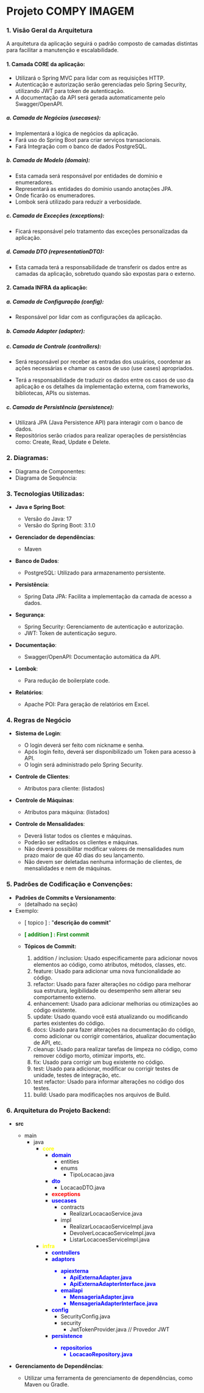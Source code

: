 # Projeto COMPY IMAGEM



### 1. Visão Geral da Arquitetura

A arquitetura da aplicação seguirá o padrão composto de camadas distintas para facilitar a manutenção e escalabilidade.

#### 1. Camada CORE da aplicação:

- Utilizará o Spring MVC para lidar com as requisições HTTP.
- Autenticação e autorização serão gerenciadas pelo Spring Security, utilizando JWT para token de autenticação.
- A documentação da API será gerada automaticamente pelo Swagger/OpenAPI.

##### a. Camada de Negócios (usecases):

- Implementará a lógica de negócios da aplicação.
- Fará uso do Spring Boot para criar serviços transacionais.
- Fará Integração com o banco de dados PostgreSQL.

##### b. Camada de Modelo (domain):

- Esta camada será responsável por entidades de domínio e enumeradores.
- Representará as entidades do domínio usando anotações JPA.
- Onde ficarão os enumeradores.
- Lombok será utilizado para reduzir a verbosidade.

##### c. Camada de Exceções (exceptions):

- Ficará responsável pelo tratamento das exceções personalizadas da aplicação.

##### d. Camada DTO (representationDTO):

- Esta camada terá a responsabilidade de transferir os dados entre as camadas da aplicação, sobretudo quando são expostas para o externo.

#### 2. Camada INFRA da aplicação:

##### a. Camada de Configuração (config):

- Responsável por lidar com as configurações da aplicação.

##### b. Camada Adapter (adapter):


##### c. Camada de Controle (controllers):

- Será responsável por receber as entradas dos usuários, coordenar as ações necessárias e chamar os casos de uso (use cases) apropriados.

- Terá a responsabilidade de traduzir os dados entre os casos de uso da aplicação e os detalhes da implementação externa, com frameworks, bibliotecas, APIs ou sistemas.

##### c. Camada de Persistência (persistence):

- Utilizará JPA (Java Persistence API) para interagir com o banco de dados.
- Repositórios serão criados para realizar operações de persistências como: Create, Read, Update e Delete.

### 2. Diagramas:

- Diagrama de Componentes:
- Diagrama de Sequência:

### 3. Tecnologias Utilizadas:

- **Java e Spring Boot**:
    - Versão do Java: 17
    - Versão do Spring Boot: 3.1.0

- **Gerenciador de dependências**:
    - Maven

- **Banco de Dados**:
    - PostgreSQL: Utilizado para armazenamento persistente.

- **Persistência**:
    - Spring Data JPA: Facilita a implementação da camada de acesso a dados.

- **Segurança**:
    - Spring Security: Gerenciamento de autenticação e autorização.
    - JWT: Token de autenticação seguro.

- **Documentação**:
    - Swagger/OpenAPI: Documentação automática da API.

- **Lombok**:
    - Para redução de boilerplate code.

- **Relatórios**:
    - Apache POI: Para geração de relatórios em Excel.

### 4. Regras de Negócio

- **Sistema de Login**:
    - O login deverá ser feito com nickname e senha.
    - Após login feito, deverá ser disponibilizado um Token para acesso à API.
    - O login será administrado pelo Spring Security.

- **Controle de Clientes**:
    - Atributos para cliente: (listados)

- **Controle de Máquinas**:
    - Atributos para máquina: (listados)

- **Controle de Mensalidades**:
    - Deverá listar todos os clientes e máquinas.
    - Poderão ser editados os clientes e máquinas.
    - Não deverá possibilitar modificar valores de mensalidades num prazo maior de que 40 dias do seu lançamento.
    - Não devem ser deletadas nenhuma informação de clientes, de mensalidades e nem de máquinas.

### 5. Padrões de Codificação e Convenções:

- **Padrões de Commits e Versionamento**:
    - (detalhado na seção)
- Exemplo: 
  - [ topico ] : "**descrição do commit**"
  - <span style="color:green; font-weight: bold"> [ addition ] : First commit</span>

  - **Tópicos de Commit:**
    1. addition / inclusion: Usado especificamente para adicionar novos elementos ao código, como atributos, métodos, classes, etc.
    2. feature: Usado para adicionar uma nova funcionalidade ao código.
    3. refactor: Usado para fazer alterações no código para melhorar sua estrutura, legibilidade ou desempenho sem alterar seu comportamento externo.
    4. enhancement: Usado para adicionar melhorias ou otimizações ao código existente.
    5. update: Usado quando você está atualizando ou modificando partes existentes do código.
    6. docs: Usado para fazer alterações na documentação do código, como adicionar ou corrigir comentários, atualizar documentação de API, etc.
    7. cleanup: Usado para realizar tarefas de limpeza no código, como remover código morto, otimizar imports, etc.
    8. fix: Usado para corrigir um bug existente no código.
    9. test: Usado para adicionar, modificar ou corrigir testes de unidade, testes de integração, etc.
    10. test refactor: Usado para informar alterações no código dos testes.
    11. build: Usado para modificações nos arquivos de Build.

### 6. Arquitetura do Projeto Backend:
    
- **src**
    - main
       - java
          - <span style="color:yellow; font-weight: bold">core</span>
              - <span style="color:blue; font-weight: bold">domain</span>
                  - entities
                  - enums
                      - TipoLocacao.java
              - <span style="color:blue; font-weight: bold">dto</span>
                - LocacaoDTO.java
              - <span style="color:red; font-weight: bold">exceptions</span>
              - <span style="color:blue; font-weight: bold">usecases</span>
                  - contracts
                      - RealizarLocacaoService.java
                  - impl
                      - RealizarLocacaoServiceImpl.java
                      - DevolverLocacaoServiceImpl.java
                      - ListarLocacoesServiceImpl.java
          - <span style="color:yellow; font-weight: bold">infra</span>
              - <span style="color:blue; font-weight: bold">controllers</span>
              - <span style="color:blue; font-weight: bold">adaptors
                  - apiexterna
                      - ApiExternaAdapter.java
                      - ApiExternaAdapterInterface.java
                  - emailapi
                      - MensageriaAdapter.java
                      - MensageriaAdapterInterface.java
            - <span style="color:blue; font-weight: bold">config</span>
                - SecurityConfig.java
                - security
                    - JwtTokenProvider.java  // Provedor JWT
            - <span style="color:blue; font-weight: bold">persistence
                - repositorios
                    - LocacaoRepository.java

- **Gerenciamento de Dependências**:
    - Utilizar uma ferramenta de gerenciamento de dependências, como Maven ou Gradle.
